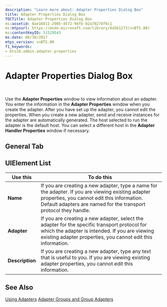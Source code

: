 ```yaml
---
description: "Learn more about: Adapter Properties Dialog Box"
title: Adapter Properties Dialog Box
TOCTitle: Adapter Properties Dialog Box
ms:assetid: 8ae16811-2905-4572-94fb-92a70278f6c1
ms:mtpsurl: https://msdn.microsoft.com/library/Aa561273(v=BTS.80)
ms:contentKeyID: 51529543
ms.date: 08/30/2017
mtps_version: v=BTS.80
f1_keywords:
- bts10.admin.adapter.properties
---
```


# Adapter Properties Dialog Box

 

Use the **Adapter Properties** window to view information about an adapter. You enter the information in the **Adapter Properties** window when you create the adapter. After you have set up the adapter, you cannot edit the properties. When you create a new adapter, send and receive instances for the adapter are automatically generated. The host selected to run the adapter is the default host. You can select a different host in the **Adapter Handler Properties** window if necessary.

## General Tab

## UIElement List

<table>
<thead>
<tr class="header">
<th>Use this</th>
<th>To do this</th>
</tr>
</thead>
<tbody>
<tr class="odd">
<td><strong>Name</strong></td>
<td>If you are creating a new adapter, type a name for the adapter. If you are viewing existing adapter properties, you cannot edit this information. Default adapters are named for the transport protocol they handle.</td>
</tr>
<tr class="even">
<td><strong>Adapter</strong></td>
<td>If you are creating a new adapter, select the adapter for the specific transport protocol for which the adapter is intended. If you are viewing existing adapter properties, you cannot edit this information.</td>
</tr>
<tr class="odd">
<td><strong>Description</strong></td>
<td>If you are creating a new adapter, type any text that is useful to you. If you are viewing existing adapter properties, you cannot edit this information.</td>
</tr>
</tbody>
</table>


## See Also

[Using Adapters](https://msdn.microsoft.com/library/aa578103\(v=bts.80\))  
[Adapter Groups and Group Adapters](https://msdn.microsoft.com/library/aa744384\(v=bts.80\))

